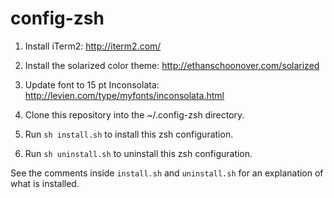 config-zsh
==========

1. Install iTerm2: http://iterm2.com/

2. Install the solarized color theme: http://ethanschoonover.com/solarized 

3. Update font to 15 pt Inconsolata: http://levien.com/type/myfonts/inconsolata.html

4. Clone this repository into the ~/.config-zsh directory.

5. Run `sh install.sh` to install this zsh configuration.

6. Run `sh uninstall.sh` to uninstall this zsh configuration.

See the comments inside `install.sh` and `uninstall.sh` for an explanation of what is installed.
